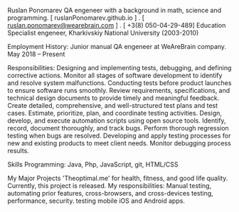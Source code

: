 Ruslan Ponomarev
QA engeneer with a background in math, science and programming.
[ ruslanPonomarev.github.io ] . [ ruslan.ponomarev@wearebrain.com ] . [ +3(8) 050-04-29-489]
Education
Specialist engeneer, Kharkivskiy National University (2003-2010)

Employment History:
Junior manual QA engeneer at WeAreBrain company.
May 2018 – Present

Responsibilities:
Designing and implementing tests, debugging, and defining corrective actions.
Monitor all stages of software development to identify and resolve system malfunctions.
Conducting tests before product launches to ensure software runs smoothly. 
Review requirements, specifications, and technical design documents to provide timely and meaningful feedback. 
Create detailed, comprehensive, and well-structured test plans and test cases. 
Estimate, prioritize, plan, and coordinate testing activities.
Design, develop, and execute automation scripts using open source tools. 
Identify, record, document thoroughly, and track bugs. 
Perform thorough regression testing when bugs are resolved. 
Developing and apply testing processes for new and existing products to meet client needs. 
Monitor debugging process results.

Skills
Programming: Java, Php, JavaScript, git, HTML/CSS

My Major Projects
'Theoptimal.me' for health, fitness, and good life quality.
Currently, this project is released.
My responsibilities: Manual testing, automating prior features, cross-browsers, and cross-devices testing, performance, security.
testing mobile iOS and Android apps.
